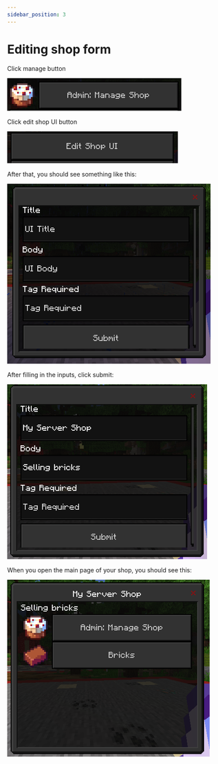 ```yaml
---
sidebar_position: 3
---
```


# Editing shop form

Click manage button

![alt text](image-4.png)

Click edit shop UI button

![alt text](image-13.png)

After that, you should see something like this:

![alt text](image-12.png)

After filling in the inputs, click submit:

![alt text](image-14.png)

When you open the main page of your shop, you should see this:

![alt text](image-15.png)
